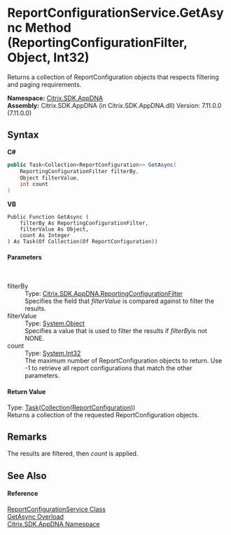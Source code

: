 # ReportConfigurationService.GetAsync Method (ReportingConfigurationFilter, Object, Int32)
 

Returns a collection of ReportConfiguration objects that respects filtering and paging requirements.

**Namespace:**&nbsp;[Citrix.SDK.AppDNA](index.md)<br />**Assembly:**&nbsp;Citrix.SDK.AppDNA (in Citrix.SDK.AppDNA.dll) Version: 7.11.0.0 (7.11.0.0)

## Syntax

**C#**
```csharp
public Task<Collection<ReportConfiguration>> GetAsync(
	ReportingConfigurationFilter filterBy,
	Object filterValue,
	int count
)
```

**VB**
```vbnet
Public Function GetAsync ( 
	filterBy As ReportingConfigurationFilter,
	filterValue As Object,
	count As Integer
) As Task(Of Collection(Of ReportConfiguration))
```


#### Parameters
&nbsp;<dl><dt>filterBy</dt><dd>Type: <a href="45536631-95e5-0f23-16f3-272918617af8">Citrix.SDK.AppDNA.ReportingConfigurationFilter</a><br />Specifies the field that *filterValue* is compared against to filter the results.</dd><dt>filterValue</dt><dd>Type: <a href="http://msdn2.microsoft.com/en-us/library/e5kfa45b" target="_blank">System.Object</a><br />Specifies a value that is used to filter the results if *filterBy*is not NONE.</dd><dt>count</dt><dd>Type: <a href="http://msdn2.microsoft.com/en-us/library/td2s409d" target="_blank">System.Int32</a><br />The maximum number of ReportConfiguration objects to return. Use -1 to retrieve all report configurations that match the other parameters.</dd></dl>

#### Return Value
Type: <a href="http://msdn2.microsoft.com/en-us/library/dd321424" target="_blank">Task</a>(<a href="http://msdn2.microsoft.com/en-us/library/ms132397" target="_blank">Collection</a>(<a href="65f3ee4f-5129-5083-b4da-0f1e23fc3784">ReportConfiguration</a>))<br />Returns a collection of the requested ReportConfiguration objects.

## Remarks
The results are filtered, then *count* is applied.

## See Also


#### Reference
<a href="1d24c8d7-633d-8fcb-0e0a-e524dc26c7b3">ReportConfigurationService Class</a><br /><a href="fe542d08-0cf5-9ec4-ac5d-c7ef6456fac8">GetAsync Overload</a><br /><a href="fe2d265b-410b-8b11-1eb4-a790e0b062bf">Citrix.SDK.AppDNA Namespace</a><br />